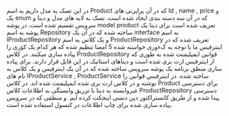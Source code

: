 در این تسک یه مدل داریم به اسم Product 
که در آن پراپرتی های Id , name , price 
و یک enum که در آن سه دسته بندی ایجاد شده است.
تسک به لایه های مدل و دیتا و سرویس تقسیم شده است.
در پوشه model product تعریف شده است
برای دیتا یک پوشه به اسم Repository ساخته شده که در آن یک interface به اسم 
IProductRepository و یک کلاس به اسم ProductRepository تعریف شده که در اینترفیس ما با توجه
به کءوری خواسته شده 5 امضا تنظیم شده که هر کدام یک کؤری را پیاده سازی میکنند.
در کلاس ProductRepository قوانین ایمپلیمنت شده به طوری که از اینترفیس ارث بری شده است
و دیتاهای استاتیک در این فایل قرار دارند.
برای پیاده سازی منطق برنامه یک پوشه سرویس  ساخته شده که در آن یک اینترفیس و یک کلاس به نام های 
IProductService , ProductService ساخته شده.
در اینترفیس قوانین را نوشته  و در کلاس ارث بری شده ایمپلیمنت شده اند.
در کلاس Product برای دسترسی غیروابسته به دیتا با تزریق وابستگی به اطلاعات کلاس ProductRepository
دسترسی پیدا شده و از طریق کانستراکتور دپن دنسی اینجکت کرده ایم.
و منطقی که در سرویس پیاده سازی شده برای چاپ
  اطلاعات در کنسول استفاده شده است.